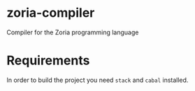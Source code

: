 # zoria-compiler
Compiler for the Zoria programming language

# Requirements

In order to build the project you need `stack` and `cabal` installed.
